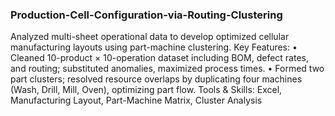### Production-Cell-Configuration-via-Routing-Clustering

Analyzed multi-sheet operational data to develop optimized cellular manufacturing layouts using part-machine clustering.
Key Features:
•	Cleaned 10-product × 10-operation dataset including BOM, defect rates, and routing; substituted anomalies, maximized process times.
•	Formed two part clusters; resolved resource overlaps by duplicating four machines (Wash, Drill, Mill, Oven), optimizing part flow.
Tools & Skills: Excel, Manufacturing Layout, Part-Machine Matrix, Cluster Analysis
